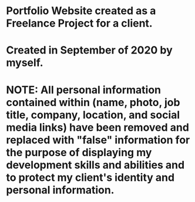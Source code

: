 # Portfolio Website created as a Freelance Project for a client.

# Created in September of 2020 by myself.

# NOTE: All personal information contained within (name, photo, job title, company, location, and social media links) have been removed and replaced with "false" information for the purpose of displaying my development skills and abilities and to protect my client's identity and personal information.
